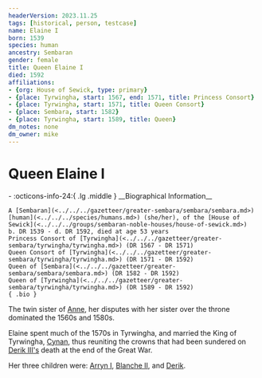 ```yaml
---
headerVersion: 2023.11.25
tags: [historical, person, testcase]
name: Elaine I
born: 1539
species: human
ancestry: Sembaran
gender: female
title: Queen Elaine I
died: 1592
affiliations:
- {org: House of Sewick, type: primary}
- {place: Tyrwingha, start: 1567, end: 1571, title: Princess Consort}
- {place: Tyrwingha, start: 1571, title: Queen Consort}
- {place: Sembara, start: 1582}
- {place: Tyrwingha, start: 1589, title: Queen}
dm_notes: none
dm_owner: mike
---
```

# Queen Elaine I
<div class="grid cards ext-narrow-margin ext-one-column" markdown>
- :octicons-info-24:{ .lg .middle } __Biographical Information__

    A [Sembaran](<../../../gazetteer/greater-sembara/sembara/sembara.md>) [human](<../../../species/humans.md>) (she/her), of the [House of Sewick](<../../../groups/sembaran-noble-houses/house-of-sewick.md>)  
    b. DR 1539 - d. DR 1592, died at age 53 years  
    Princess Consort of [Tyrwingha](<../../../gazetteer/greater-sembara/tyrwingha/tyrwingha.md>) (DR 1567 - DR 1571)  
    Queen Consort of [Tyrwingha](<../../../gazetteer/greater-sembara/tyrwingha/tyrwingha.md>) (DR 1571 - DR 1592)  
    Queen of [Sembara](<../../../gazetteer/greater-sembara/sembara/sembara.md>) (DR 1582 - DR 1592)  
    Queen of [Tyrwingha](<../../../gazetteer/greater-sembara/tyrwingha/tyrwingha.md>) (DR 1589 - DR 1592)  
    { .bio }

</div>


The twin sister of [Anne](<./anne.md>), her disputes with her sister over the throne dominated the 1560s and 1580s.

Elaine spent much of the 1570s in Tyrwingha, and married the King of Tyrwingha, [Cynan](<./cynan.md>), thus reuniting the crowns that had been sundered on [Derik III's](<./derik-iii.md>) death at the end of the Great War. 

Her three children were: [Arryn I](<./arryn-i.md>), [Blanche II](<./blanche-ii.md>), and [Derik](<./derik-of-lils.md>). 





